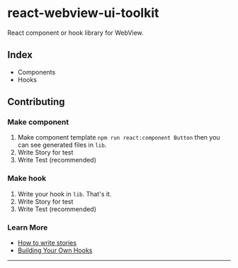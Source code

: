 # react-webview-ui-toolkit

React component or hook library for WebView.

## Index

- Components
- Hooks

## Contributing

### Make component

1. Make component template `npm run react:component Button` then you can see generated files in `lib`.
2. Write Story for test
3. Write Test (recommended)

### Make hook

1. Write your hook in `lib`. That's it.
2. Write Story for test
3. Write Test (recommended)


### Learn More

- [How to write stories](https://storybook.js.org/docs/react/writing-stories/introduction)
- [Building Your Own Hooks](https://reactjs.org/docs/hooks-custom.html)

---
